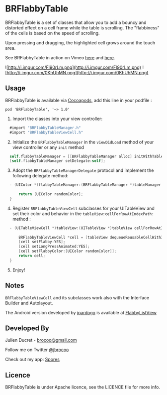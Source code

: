 BRFlabbyTable
=============

BRFlabbyTable is a set of classes that allow you to add a bouncy and distorted effect on a cell frame while the table is scrolling. The "flabbiness" of the cells is based on the speed of scrolling.

Upon pressing and dragging, the highlighted cell grows around the touch area.

See BRFlabbyTable in action on Vimeo [here](https://vimeo.com/90079010) and [here](https://vimeo.com/90078782).



![http://i.imgur.com/Fl90rLm.png](http://i.imgur.com/Fl90rLm.png)
![http://i.imgur.com/0KhUhMN.png](http://i.imgur.com/0KhUhMN.png)

Usage
-----

BRFlabbyTable is available via [Cocoapods](http://cocoapods.org/), add this line in your podfile :
  ```
  pod 'BRFlabbyTable', '~> 1.0'
  ```

1.  Import the classes into your view controller:

  ```objective-c
    #import "BRFlabbyTableManager.h"
    #import "BRFlabbyTableViewCell.h"
  ```

2.  Initialize the `BRFlabbyTableManager` in the `viewDidLoad` method of your view controller or any `init` method

  ```objective-c
    self.flabbyTableManager = [[BRFlabbyTableManager alloc] initWithTableView:self.tableView];
    [self.flabbyTableManager setDelegate:self];
  ```

3.  Adopt the `BRFlabbyTableManagerDelegate` protocol and implement the following delegate method:

  ```objective-c
    - (UIColor *)flabbyTableManager:(BRFlabbyTableManager *)tableManager flabbyColorForIndexPath:(NSIndexPath *)indexPath{
            
        return [UIColor randomColor];
    }

  ```

4.  Register `BRFlabbyTableViewCell` subclasses for your UITableView and set their color and behavior in the `tableView:cellForRowAtIndexPath:` method :

  ```objective-c
    - (UITableViewCell *)tableView:(UITableView *)tableView cellForRowAtIndexPath:(NSIndexPath *)indexPath{
    
        BRFlabbyTableViewCell *cell = [tableView dequeueReusableCellWithIdentifier:@"BRFlabbyTableViewCellIdentifier" forIndexPath:indexPath];
        [cell setFlabby:YES];
        [cell setLongPressAnimated:YES];
        [cell setFlabbyColor:[UIColor randomColor]];
        return cell;
    }
  ```

5.  Enjoy!


Notes
-----
`BRFlabbyTableViewCell` and its subclasses work also with the Interface Builder and Autolayout.

The Android version developed by [jpardogo](https://github.com/jpardogo) is available at [FlabbyListView](https://github.com/jpardogo/FlabbyListView)

Developed By
----

Julien Ducret - <brocoo@gmail.com>

Follow me on Twitter [@jbrocoo](https://twitter.com/jbrocoo)

Check out my app: [Spores](https://itunes.apple.com/us/app/spores/id718495353?l=fr&ls=1&mt=8)


Licence
----

BRFlabbyTable is under Apache licence, see the LICENCE file for more info.
